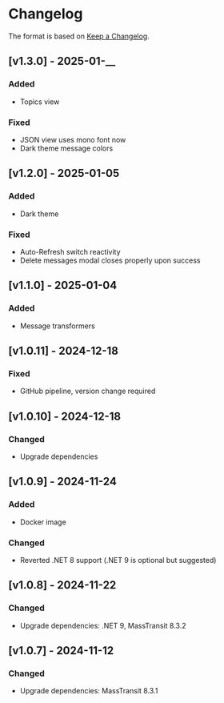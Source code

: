# Changelog

The format is based on [Keep a Changelog](https://keepachangelog.com/en/1.0.0/).

## [v1.3.0] - 2025-01-__

### Added

- Topics view 

### Fixed

- JSON view uses mono font now
- Dark theme message colors

## [v1.2.0] - 2025-01-05

### Added

- Dark theme

### Fixed

- Auto-Refresh switch reactivity
- Delete messages modal closes properly upon success

## [v1.1.0] - 2025-01-04

### Added

- Message transformers

## [v1.0.11] - 2024-12-18

### Fixed

- GitHub pipeline, version change required

## [v1.0.10] - 2024-12-18

### Changed

- Upgrade dependencies

## [v1.0.9] - 2024-11-24

### Added

- Docker image

### Changed

- Reverted .NET 8 support (.NET 9 is optional but suggested)

## [v1.0.8] - 2024-11-22

### Changed

- Upgrade dependencies: .NET 9, MassTransit 8.3.2

## [v1.0.7] - 2024-11-12

### Changed

- Upgrade dependencies: MassTransit 8.3.1
